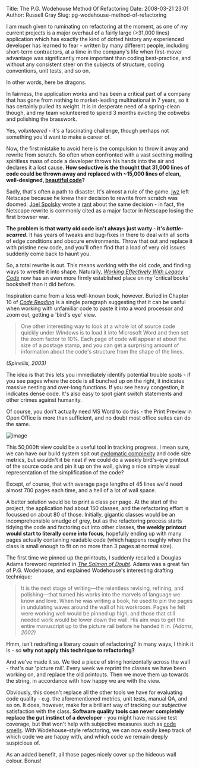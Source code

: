 Title: The P.G. Wodehouse Method Of Refactoring
Date: 2008-03-21 23:01
Author: Russell Gray
Slug: pg-wodehouse-method-of-refactoring

I am much given to ruminating on refactoring at the moment, as one of my
current projects is a major overhaul of a fairly large (>31,000 lines)
application which has exactly the kind of dotted history any experienced
developer has learned to fear - written by many different people, including
short-term contractors, at a time in the company's life when first-mover
advantage was significantly more important than coding best-practice, and
without any consistent steer on the subjects of structure, coding conventions,
unit tests, and so on.

In other words, here be dragons.

In fairness, the application *works* and has been a critical part of a company
that has gone from nothing to market-leading multinational in 7 years, so it
has certainly pulled its weight. It is in desperate need of a spring-clean
though, and my team volunteered to spend 3 months evicting the cobwebs and
polishing the brasswork.

Yes, *volunteered* - it's a fascinating challenge, though perhaps not
something you'd want to make a career of.

Now, the first mistake to avoid here is the compulsion to throw it away and
rewrite from scratch. So often when confronted with a vast seething moiling
spiritless mass of code a developer throws his hands into the air and declares
it a lost cause. **How seductive is the thought that 31,000 lines of code
could be thrown away and replaced with ~15,000 lines of clean, well-designed,
[beautiful code][1]?**

Sadly, that's often a path to disaster. It's almost a rule of the game.
[jwz][2] left Netscape because he knew their decision to rewrite from scratch
was doomed. [Joel Spolsky][3] wrote a [rant][4] about the same decision - in
fact, the Netscape rewrite is commonly cited as a major factor in Netscape
losing the first browser war.

**The problem is that warty old code isn't always just warty - it's *battle-
scarred*.** It has years of tweaks and bug-fixes in there to deal with all
sorts of edge conditions and obscure environments. Throw that out and replace
it with pristine new code, and you'll often find that a load of very old
issues suddenly come back to haunt you.

So, a total rewrite is out. This means working with the old code, and finding
ways to wrestle it into shape. Naturally, *[Working Effectively With Legacy
Code][5]* now has an even more firmly established place on my 'critical books'
bookshelf than it did before.

Inspiration came from a less well-known book, however. Buried in Chapter 10 of
*[Code Reading][6]* is a single paragraph suggesting that it can be useful
when working with unfamiliar code to paste it into a word processor and zoom
out, getting a 'bird's eye' view.

> One other interesting way to look at a whole lot of source code
> quickly under Windows is to load it into Microsoft Word and then set
> the zoom factor to 10%. Each page of code will appear at about the
> size of a postage stamp, and you can get a surprising amount of
> information about the code's structure from the shape of the lines.
>
<cite>(Spinellis, 2003)</cite>

The idea is that this lets you immediately identify potential trouble spots -
if you see pages where the code is all bunched up on the right, it indicates
massive nesting and over-long functions. If you see heavy congestion, it
indicates dense code. It's also easy to spot giant switch statements and other
crimes against humanity.

Of course, you don't actually need MS Word to do this - the Print Preview in
Open Office is more than sufficient, and no doubt most office suites can do
the same.

![image][7]

This 50,000ft view could be a useful tool in tracking progress. I mean sure,
we can have our build system spit out [cyclomatic complexity][8] and code size
metrics, but wouldn't it be neat if we could do a weekly bird's-eye printout
of the source code and pin it up on the wall, giving a nice simple visual
representation of the simplification of the code?

Except, of course, that with average page lengths of 45 lines we'd need almost
700 pages each time, and a hell of a lot of wall space.

A better solution would be to print a class per page. At the start of the
project, the application had about 150 classes, and the refactoring effort is
focussed on about 80 of those. Initially, gigantic classes would be an
incomprehensible smudge of grey, but as the refactoring process starts tidying
the code and factoring out into other classes, **the weekly printout would
start to literally come into focus**, hopefully ending up with many pages
actually containing readable code (which happens roughly when the class is
small enough to fit on no more than 3 pages at normal size).

The first time we pinned up the printouts, I suddenly recalled a Douglas Adams
foreword reprinted in *[The Salmon of Doubt][9]*. Adams was a great fan of
P.G. Wodehouse, and explained Wodehouse's interesting drafting technique:

> It is the next stage of writing—the relentless revising, refining, and
> polishing—that turned his works into the marvels of language we know
> and love. When he was writing a book, he used to pin the pages in
> undulating waves around the wall of his workroom. Pages he felt were
> working well would be pinned up high, and those that still needed work
> would be lower down the wall. His aim was to get the entire manuscript
> up to the picture rail before he handed it in.
<cite>(Adams, 2002)</cite>

Hmm, isn't redrafting a literary cousin of refactoring? In many ways, I think
it is - so **why not apply this technique to refactoring?**

And we've made it so. We tied a piece of string horizontally across the wall -
that's our 'picture rail'. Every week we reprint the classes we have been
working on, and replace the old printouts. Then we move them up towards the
string, in accordance with how happy we are with the view.

Obviously, this doesn't replace all the other tools we have for evaluating code
quality - e.g. the aforementioned metrics, unit tests, manual QA, and so on. It
does, however, make for a brilliant way of tracking our *subjective*
satisfaction with the class. **Software quality tools can never completely
replace the gut instinct of a developer** - you might have massive test
coverage, but that won't help with subjective measures such as [code
smells][10]. With Wodehouse-style refactoring, we can now easily keep track of
which code we are happy with, and which code we remain deeply suspicious of.

As an added benefit, all those pages nicely cover up the hideous wall
colour. Bonus!


[1]: {filename}/commentary/Code-CAN-Be-Beautiful.md
[2]: http://www.jwz.org/
[3]: http://www.joelonsoftware.com/
[4]: http://www.joelonsoftware.com/articles/fog0000000069.html
[5]: http://www.amazon.co.uk/Working-Effectively-Legacy-Robert-Martin/dp/0131177052
[6]: http://www.amazon.co.uk/Code-Reading-Perspective-Effective-Development/dp/0201799405
[7]: {filename}/images/print-preview-birds-eye-view.png
[8]: http://en.wikipedia.org/wiki/Cyclomatic_complexity
[9]: http://www.amazon.co.uk/Salmon-Doubt-Hitchhiking-Galaxy-Last/dp/0330323121
[10]: http://en.wikipedia.org/wiki/Code_smell